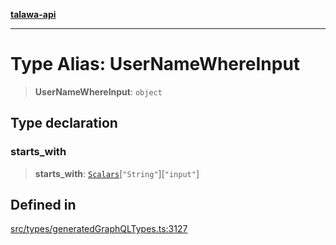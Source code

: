 [**talawa-api**](../../../README.md)

***

# Type Alias: UserNameWhereInput

> **UserNameWhereInput**: `object`

## Type declaration

### starts\_with

> **starts\_with**: [`Scalars`](Scalars.md)\[`"String"`\]\[`"input"`\]

## Defined in

[src/types/generatedGraphQLTypes.ts:3127](https://github.com/Suyash878/talawa-api/blob/095e6964ce2a06c1c30d1acf81b6162203f1db91/src/types/generatedGraphQLTypes.ts#L3127)
